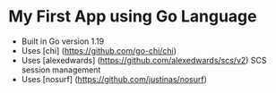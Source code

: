 # My First App using Go Language

- Built in Go version 1.19
- Uses [chi] (https://github.com/go-chi/chi)
- Uses [alexedwards] (https://github.com/alexedwards/scs/v2) SCS session management
- Uses [nosurf] (https://github.com/justinas/nosurf)
